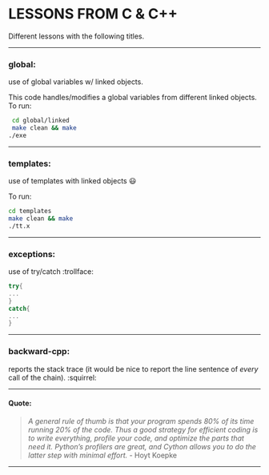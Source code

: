# LESSONS FROM C & C++

Different lessons with the following titles. 


---
### **global**: 
use of global variables w/ linked objects.

This code handles/modifies a global variables from different linked objects.
To run:

```bash
 cd global/linked 
 make clean && make
./exe
```

---
### **templates**: 
use of templates with linked objects :smiley:

To run:
```bash
cd templates
make clean && make
./tt.x
```

---
### **exceptions**: 
use of try/catch :trollface:
```c++
try{
...
}
catch{
...
}
```

---
### **backward-cpp**: 
reports the stack trace (it would be nice to report the line sentence of *every* call of the chain). :squirrel:


---
#### Quote:
> _A general rule of thumb is that your program spends 80% of its time running 20% of the code. Thus a good strategy for efficient coding is to write everything, profile your code, and optimize the parts that need it. Python’s profilers are great, and Cython allows you to do the latter step with minimal effort._ - Hoyt Koepke

---
